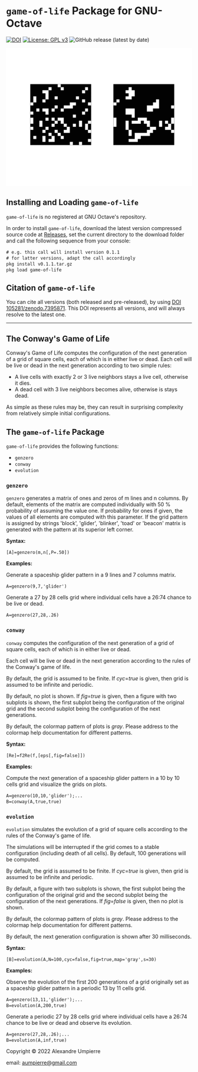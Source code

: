 # `game-of-life` Package for GNU-Octave

[![DOI](https://zenodo.org/badge/509427410.svg)](https://zenodo.org/badge/latestdoi/509427410)
[![License: GPL v3](https://img.shields.io/badge/License-GPLv3-blue.svg)](https://www.gnu.org/licenses/gpl-3.0)
![GitHub release (latest by date)](https://img.shields.io/github/v/release/aumpierre-unb/Game-of-Life-for-GNU-Octave)

<!-- ![Illustrative graphical output](https://github.com/aumpierre-unb/Game-of-Life-for-GNU-Octave/blob/main/pics/D2fRe.png "Example of graphical output") -->

![Illustrative graphical output](doc/ezgif.com-gif-maker.gif)

## Installing and Loading `game-of-life`

`game-of-life` is no registered at GNU Octave's repository. 

In order to install `game-of-life`, download the latest version compressed source code at [Releases](https://github.com/aumpierre-unb/Game-of-Life-for-GNU-Octave/releases), set the current directory to the download folder and call the following sequence from your console:

```dotnetcli
# e.g. this call will install version 0.1.1
# for latter versions, adapt the call accordingly
pkg install v0.1.1.tar.gz
pkg load game-of-life
```

## Citation of `game-of-life`

You can cite all versions (both released and pre-released), by using
[DOI 105281/zenodo.7395871](https://doi.org/10.5281/zenodo.7395871).
This DOI represents all versions, and will always resolve to the latest one.

<!--To cite the last released version, please check
https://zenodo.org/account/settings/github/repository/aumpierre-unb/Game-of-Life-for-GNU-Octave.-->

---

## The Conway's Game of Life

Conway's Game of Life computes the configuration of the next generation of a grid of square cells, each of which is in either live or dead. Each cell will be live or dead in the next generation according to two simple rules:

- A live cells with exactly 2 or 3 live neighbors stays a live cell, otherwise it dies.
- A dead cell with 3 live neighbors becomes alive, otherwise is stays dead.

As simple as these rules may be, they can result in surprising complexity from relatively simple initial configurations.

## The `game-of-life` Package

`game-of-life` provides the following functions:

- `genzero`
- `conway`
- `evolution`

### `genzero`

`genzero` generates a matrix of ones and zeros of m lines and n columns.
By default, elements of the matrix are computed individually with 50 % probability of assuming the value one.
If probability for ones if given, the values of all elements are computed with this parameter.
If the grid pattern is assigned by strings 'block', 'glider', 'blinker', 'toad' or 'beacon' matrix is generated with the pattern at its superior left corner.

**Syntax:**

```dotnetcli
[A]=genzero(m,n[,P=.50])
```

**Examples:**

Generate a spaceship glider pattern in a 9 lines and 7 columns matrix.

```dotnetcli
A=genzero(9,7,'glider')
```

Generate a 27 by 28 cells grid where individual cells have a 26:74 chance to be live or dead.

```dotnetcli
A=genzero(27,28,.26)
```

### `conway`

`conway` computes the configuration of the next generation of a grid of square cells, each of which is in either live or dead.

Each cell will be live or dead in the next generation according to the rules of the Conway's game of life.

By default, the grid is assumed to be finite. If *cyc*=*true* is given, then grid is assumed to be infinite and periodic.

By default, no plot is shown. If *fig*=*true* is given, then a figure with two subplots is shown, the first subplot being the configuration of the original grid and the second subplot being the configuration of the next generations.

By default, the colormap pattern of plots is *gray*. Please address to the colormap help documentation for different patterns.

**Syntax:**

```dotnetcli
[Re]=f2Re(f,[eps[,fig=false]])
```

**Examples:**

Compute the next generation of a spaceship glider pattern in a 10 by 10 cells grid and visualize the grids on plots.

```dotnetcli
A=genzero(10,10,'glider');...
B=conway(A,true,true)
```

### `evolution`

`evolution` simulates the evolution of a grid of square cells according to the rules of the Conway's game of life.

The simulations will be interrupted if the grid comes to a stable configuration (including death of all cells). By default, 100 generations will be computed.

By default, the grid is assumed to be finite. If *cyc*=*true* is given, then grid is assumed to be infinite and periodic.

By default, a figure with two subplots is shown, the first subplot being the configuration of the original grid and the second subplot being the configuration of the next generations. If *fig*=*false* is given, then no plot is shown.

By default, the colormap pattern of plots is *gray*. Please address to the colormap help documentation for different patterns.

By default, the next generation configuration is shown after 30 milliseconds.

**Syntax:**

```dotnetcli
[B]=evolution(A,N=100,cyc=false,fig=true,map='gray',s=30)
```

**Examples:**

Observe the evolution of the first 200 generations of a grid originally set as a spaceship glider pattern in a periodic 13 by 11 cells grid.

```dotnetcli
A=genzero(13,11,'glider');...
B=evolution(A,200,true)
```

Generate a periodic 27 by 28 cells grid where individual cells have a 26:74 chance to be live or dead and observe its evolution.

```dotnetcli
A=genzero(27,28,.26);...
B=evolution(A,inf,true)
```

Copyright &copy; 2022 Alexandre Umpierre

email: aumpierre@gmail.com
